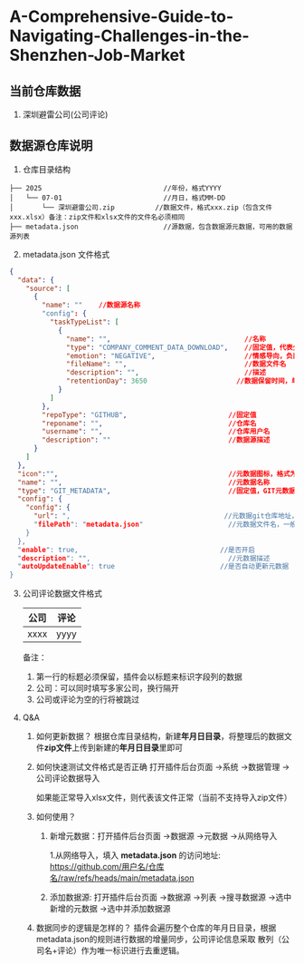 # A-Comprehensive-Guide-to-Navigating-Challenges-in-the-Shenzhen-Job-Market

## 当前仓库数据

1. 深圳避雷公司(公司评论)

## 数据源仓库说明

1. 仓库目录结构

```
├── 2025                              //年份，格式YYYY
│   └── 07-01                         //月日，格式MM-DD
│       └── 深圳避雷公司.zip          //数据文件，格式xxx.zip（包含文件xxx.xlsx）备注：zip文件和xlsx文件的文件名必须相同
├── metadata.json                     //源数据，包含数据源元数据，可用的数据源列表
```

2. metadata.json 文件格式

```json
{
  "data": {
    "source": [
      {
        "name": ""    //数据源名称
        "config": {
          "taskTypeList": [
            {
              "name": "",                                 //名称
              "type": "COMPANY_COMMENT_DATA_DOWNLOAD",    //固定值，代表公司评论数据类型
              "emotion": "NEGATIVE",                      //情感导向，负面：NEGATIVE，积极：POSITIVE，正常：其他值
              "fileName": "",                             //数据文件名
              "description": "",                          //描述
              "retentionDay": 3650                      //数据保留时间，单位：天
            }
          ]
        },
        "repoType": "GITHUB",                         //固定值
        "reponame": "",                               //仓库名
        "username": "",                               //仓库用户名
        "description": ""                             //数据源描述
      }
    ]
  },
  "icon":"",                                          //元数据图标，格式为svg，注意转移字符 
  "name": "",                                         //元数据名称
  "type": "GIT_METADATA",                             //固定值，GIT元数据类型
  "config": {
    "config": {
      "url": ",                                      //元数据git仓库地址，以http或https开头的地址
      "filePath": "metadata.json"                     //元数据文件名，一般取metadata.json
    }
  },
  "enable": true,                                   //是否开启
  "description": "",                                  //元数据描述
  "autoUpdateEnable": true                          //是否自动更新元数据
}
```

3. 公司评论数据文件格式

    | 公司 | 评论 |
    | ---- | ---- |
    | xxxx | yyyy |

    备注：
    1. 第一行的标题必须保留，插件会以标题来标识字段列的数据
    1. 公司：可以同时填写多家公司，换行隔开
    1. 公司或评论为空的行将被跳过

4. Q&A

    1. 如何更新数据？
        根据仓库目录结构，新建**年月日目录**，将整理后的数据文件**zip文件**上传到新建的**年月日目录**里即可

    1. 如何快速测试文件格式是否正确
        打开插件后台页面 ->系统 ->数据管理 ->公司评论数据导入

        如果能正常导入xlsx文件，则代表该文件正常（当前不支持导入zip文件）

    1. 如何使用？
        1. 新增元数据：打开插件后台页面 ->数据源 ->元数据 ->从网络导入

            1.从网络导入，填入 **metadata.json** 的访问地址: <https://github.com/用户名/仓库名/raw/refs/heads/main/metadata.json>

        1. 添加数据源: 打开插件后台页面 ->数据源 ->列表 ->搜寻数据源 ->选中新增的元数据 ->选中并添加数据源

    1. 数据同步的逻辑是怎样的？
        插件会遍历整个仓库的年月日目录，根据metadata.json的规则进行数据的增量同步，公司评论信息采取 散列（公司名+评论）作为唯一标识进行去重逻辑。
